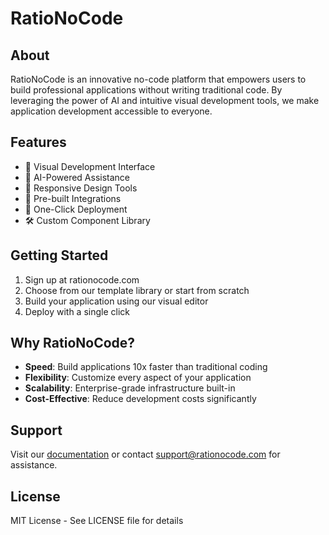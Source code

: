 # RatioNoCode

## About
RatioNoCode is an innovative no-code platform that empowers users to build professional applications without writing traditional code. By leveraging the power of AI and intuitive visual development tools, we make application development accessible to everyone.

## Features
- 🎨 Visual Development Interface
- 🤖 AI-Powered Assistance
- 📱 Responsive Design Tools
- 🔌 Pre-built Integrations
- 🚀 One-Click Deployment
- 🛠️ Custom Component Library

## Getting Started
1. Sign up at rationocode.com
2. Choose from our template library or start from scratch
3. Build your application using our visual editor
4. Deploy with a single click

## Why RatioNoCode?
- **Speed**: Build applications 10x faster than traditional coding
- **Flexibility**: Customize every aspect of your application
- **Scalability**: Enterprise-grade infrastructure built-in
- **Cost-Effective**: Reduce development costs significantly

## Support
Visit our [documentation](https://docs.rationocode.com) or contact support@rationocode.com for assistance.

## License
MIT License - See LICENSE file for details
